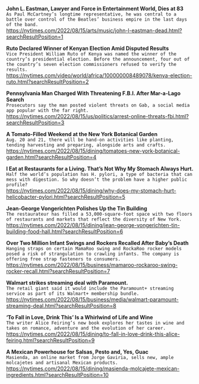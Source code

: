 **John L. Eastman, Lawyer and Force in Entertainment World, Dies at 83**\
`As Paul McCartney’s longtime representative, he was central to a battle over control of the Beatles’ business empire in the last days of the band.`\
https://nytimes.com/2022/08/15/arts/music/john-l-eastman-dead.html?searchResultPosition=1

**Ruto Declared Winner of Kenyan Election Amid Disputed Results**\
`Vice President William Ruto of Kenya was named the winner of the country’s presidential election. Before the announcement, four out of the country’s seven election commissioners refused to verify the results.`\
https://nytimes.com/video/world/africa/100000008489078/kenya-election-ruto.html?searchResultPosition=2

**Pennsylvania Man Charged With Threatening F.B.I. After Mar-a-Lago Search**\
`Prosecutors say the man posted violent threats on Gab, a social media app popular with the far right.`\
https://nytimes.com/2022/08/15/us/politics/arrest-online-threats-fbi.html?searchResultPosition=3

**A Tomato-Filled Weekend at the New York Botanical Garden**\
`Aug. 20 and 21, there will be hand-on activities like planting, tending harvesting and preparing, alongside arts and crafts.`\
https://nytimes.com/2022/08/15/dining/tomatoes-new-york-botanical-garden.html?searchResultPosition=4

**I Eat at Restaurants for a Living. That’s Not Why My Stomach Always Hurt.**\
`Half the world’s population has H. pylori, a type of bacteria that can mess with digestion. So why doesn’t the problem have a higher public profile?`\
https://nytimes.com/2022/08/15/dining/why-does-my-stomach-hurt-helicobacter-pylori.html?searchResultPosition=5

**Jean-George Vongerichten Polishes Up the Tin Building**\
`The restaurateur has filled a 53,000-square-foot space with two floors of restaurants and markets that reflect the diversity of New York.`\
https://nytimes.com/2022/08/15/dining/jean-george-vongerichten-tin-building-food-hall.html?searchResultPosition=6

**Over Two Million Infant Swings and Rockers Recalled After Baby’s Death**\
`Hanging straps on certain MamaRoo swing and RockaRoo rocker models posed a risk of strangulation to crawling infants. The company is offering free strap fasteners to consumers.`\
https://nytimes.com/2022/08/15/business/mamaroo-rockaroo-swing-rocker-recall.html?searchResultPosition=7

**Walmart strikes streaming deal with Paramount.**\
`The retail giant said it would include the Paramount+ streaming service as part of its Walmart+ membership bundle.`\
https://nytimes.com/2022/08/15/business/media/walmart-paramount-streaming-deal.html?searchResultPosition=8

**‘To Fall in Love, Drink This’ Is a Whirlwind of Life and Wine**\
`The writer Alice Feiring’s new book explores her tastes in wine and takes on romance, adventure and the evolution of her career.`\
https://nytimes.com/2022/08/15/dining/to-fall-in-love-drink-this-alice-feiring.html?searchResultPosition=9

**A Mexican Powerhouse for Salsas, Pesto and, Yes, Guac**\
`Masienda, an online market from Jorge Gaviria, sells new, ample molcajetes and artisanal Mexican products.`\
https://nytimes.com/2022/08/15/dining/masienda-molcajete-mexican-ingredients.html?searchResultPosition=10

